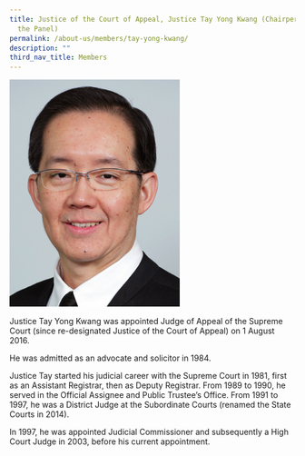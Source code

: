 ```yaml
---
title: Justice of the Court of Appeal, Justice Tay Yong Kwang (Chairperson of
  the Panel)
permalink: /about-us/members/tay-yong-kwang/
description: ""
third_nav_title: Members
---
```


![](/images/tay%20yong%20kwang.jpg)

Justice Tay Yong Kwang was appointed Judge of Appeal of the Supreme Court (since re-designated Justice of the Court of Appeal) on 1 August 2016.

He was admitted as an advocate and solicitor in 1984.

Justice Tay started his judicial career with the Supreme Court in 1981, first as an Assistant Registrar, then as Deputy Registrar. From 1989 to 1990, he served in the Official Assignee and Public Trustee’s Office. From 1991 to 1997, he was a District Judge at the Subordinate Courts (renamed the State Courts in 2014).

In 1997, he was appointed Judicial Commissioner and subsequently a High Court Judge in 2003, before his current appointment.